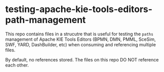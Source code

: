 # testing-apache-kie-tools-editors-path-management

This repo contains files in a strucutre that is useful for testing the `paths` management of Apache KIE Tools Editors (BPMN, DMN, PMML,  SceSim, SWF, YARD, DashBuilder, etc) when consuming and referencing multiple files.

By default, no references stored. The files on this repo DO NOT reference each other.